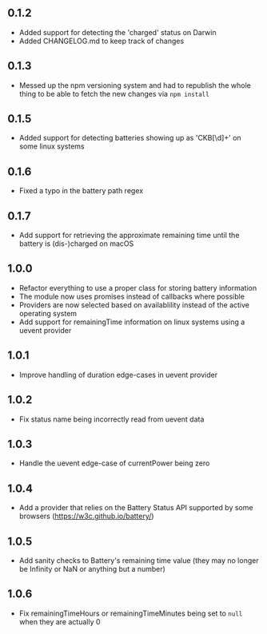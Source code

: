 ## 0.1.2
* Added support for detecting the 'charged' status on Darwin
* Added CHANGELOG.md to keep track of changes

## 0.1.3
* Messed up the npm versioning system and had to republish the whole thing to be able to fetch the new changes via `npm install`

## 0.1.5
* Added support for detecting batteries showing up as 'CKB[\d]+' on some linux systems

## 0.1.6
* Fixed a typo in the battery path regex

## 0.1.7
* Add support for retrieving the approximate remaining time until the battery is (dis-)charged on macOS

## 1.0.0
* Refactor everything to use a proper class for storing battery information
* The module now uses promises instead of callbacks where possible
* Providers are now selected based on availablility instead of the active operating system
* Add support for remainingTime information on linux systems using a uevent provider

## 1.0.1
* Improve handling of duration edge-cases in uevent provider

## 1.0.2
* Fix status name being incorrectly read from uevent data

## 1.0.3
* Handle the uevent edge-case of currentPower being zero

## 1.0.4
* Add a provider that relies on the Battery Status API supported by some browsers (https://w3c.github.io/battery/)

## 1.0.5
* Add sanity checks to Battery's remaining time value (they may no longer be Infinity or NaN or anything but a number)

## 1.0.6
* Fix remainingTimeHours or remainingTimeMinutes being set to `null` when they are actually 0
